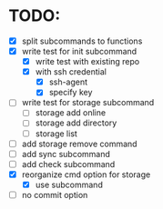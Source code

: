 # TODO:
- [x] split subcommands to functions
- [x] write test for init subcommand
  - [x] write test with existing repo
  - [x] with ssh credential
    - [x] ssh-agent
    - [x] specify key
- [ ] write test for storage subcommand
  - [ ] storage add online
  - [ ] storage add directory
  - [ ] storage list
- [ ] add storage remove command
- [ ] add sync subcommand
- [ ] add check subcommand
- [x] reorganize cmd option for storage
  - [x] use subcommand
- [ ] no commit option

<!-- vim: set sw=2 ts=2:  -->
